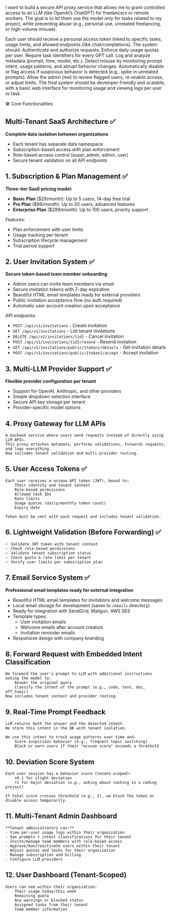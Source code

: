 I want to build a secure API proxy service that allows me to grant controlled access to an LLM (like OpenAI’s ChatGPT) for freelancers or remote workers. The goal is to let them use the model only for tasks related to my project, while preventing abuse (e.g., personal use, unrelated freelancing, or high-volume misuse).

Each user should receive a personal access token linked to specific tasks, usage limits, and allowed endpoints (like chat/completions). The system should:
    Authenticate and authorize requests.
    Enforce daily usage quotas per user.
    Require task identifiers for every GPT call.
    Log and analyze metadata (prompt, time, model, etc.).
    Detect misuse by monitoring prompt intent, usage patterns, and abrupt behavior changes.
    Automatically disable or flag access if suspicious behavior is detected (e.g., spike in unrelated prompts).
    Allow the admin (me) to review flagged users, re-enable access, or adjust limits.
The final system should be developer-friendly and scalable, with a basic web interface for monitoring usage and viewing logs per user or task.










🛠️ Core Functionalities

## Multi-Tenant SaaS Architecture ✅
**Complete data isolation between organizations**
- Each tenant has separate data namespace
- Subscription-based access with plan enforcement
- Role-based access control (super_admin, admin, user)
- Secure tenant validation on all API endpoints

## 1. Subscription & Plan Management ✅
**Three-tier SaaS pricing model:**
- **Basic Plan** ($29/month): Up to 5 users, 14-day free trial
- **Pro Plan** ($99/month): Up to 20 users, advanced features
- **Enterprise Plan** ($299/month): Up to 100 users, priority support

Features:
- Plan enforcement with user limits
- Usage tracking per tenant
- Subscription lifecycle management
- Trial period support

## 2. User Invitation System ✅
**Secure token-based team member onboarding**
- Admin users can invite team members via email
- Secure invitation tokens with 7-day expiration
- Beautiful HTML email templates ready for external providers
- Public invitation acceptance flow (no auth required)
- Automatic user account creation upon acceptance

API endpoints:
- `POST /api/v1/invitations` - Create invitation
- `GET /api/v1/invitations` - List tenant invitations
- `DELETE /api/v1/invitations/{id}` - Cancel invitation
- `POST /api/v1/invitations/{id}/resend` - Resend invitation
- `GET /api/v1/invitations/public/{token}/details` - Get invitation details
- `POST /api/v1/invitations/public/{token}/accept` - Accept invitation

## 3. Multi-LLM Provider Support ✅
**Flexible provider configuration per tenant**
- Support for OpenAI, Anthropic, and other providers
- Simple dropdown selection interface
- Secure API key storage per tenant
- Provider-specific model options

## 4. Proxy Gateway for LLM APIs
    A backend service where users send requests instead of directly using LLM APIs.
    This proxy attaches metadata, performs validations, forwards requests, and logs everything.
    Now includes tenant validation and multi-provider routing.

## 5. User Access Tokens ✅
    Each user receives a unique API token (JWT), bound to:
        Their identity and tenant context
        Role-based permissions
        Allowed task IDs
        Rate limits
        Usage quotas (daily/monthly token count)
        Expiry date

    Token must be sent with each request and includes tenant validation.

## 6. Lightweight Validation (Before Forwarding) ✅
    ✅ Validate JWT token with tenant context
    ✅ Check role-based permissions
    ✅ Validate tenant subscription status
    ✅ Check quota & rate limit per tenant
    ✅ Verify user limits per subscription plan

## 7. Email Service System ✅
**Professional email templates ready for external integration**
- Beautiful HTML email templates for invitations and welcome messages
- Local email storage for development (saves to `/emails` directory)
- Ready for integration with SendGrid, Mailgun, AWS SES
- Template types:
  - User invitation emails
  - Welcome emails after account creation
  - Invitation reminder emails
- Responsive design with company branding

## 8. Forward Request with Embedded Intent Classification
    We forward the user's prompt to LLM with additional instructions asking the model to:
        Answer the original query
        Classify the intent of the prompt (e.g., code, test, doc, off_topic)
    Now includes tenant context and provider routing.

## 9. Real-Time Prompt Feedback
    LLM returns both the answer and the detected intent.
    We store this intent in the DB with tenant isolation.

    We use this intent to track usage patterns over time and:
        Score suspicious behavior (e.g., frequent topic switching)
        Block or warn users if their "misuse score" exceeds a threshold

## 10. Deviation Score System
    Each user session has a behavior score (tenant-scoped):
        +0.1 for slight deviation
        +1 for major deviation (e.g., asking about cooking in a coding project)

    If total score crosses threshold (e.g., 2), we block the token or disable access temporarily.

## 11. Multi-Tenant Admin Dashboard
    **Tenant administrators can:**
    - View per-user usage logs within their organization
    - See prompts + intent classifications for their tenant
    - Invite/manage team members with role-based access
    - Approve/ban/reactivate users within their tenant
    - Adjust quotas and tasks for their organization
    - Manage subscription and billing
    - Configure LLM providers

## 12. User Dashboard (Tenant-Scoped)
    Users can see within their organization:
        Their usage today/this week
        Remaining quota
        Any warnings or blocked status
        Assigned tasks from their tenant
        Team member information